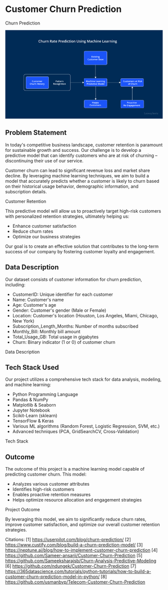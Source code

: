 # Customer Churn Prediction

Churn Prediction

![Churn Prediction](/Assets/Customer-churn-prediction-using-machine-learning.png)

## Problem Statement

In today's competitive business landscape, customer retention is paramount for sustainable growth and success. Our challenge is to develop a predictive model that can identify customers who are at risk of churning – discontinuing their use of our service. 

Customer churn can lead to significant revenue loss and market share decline. By leveraging machine learning techniques, we aim to build a model that accurately predicts whether a customer is likely to churn based on their historical usage behavior, demographic information, and subscription details.

Customer Retention

This predictive model will allow us to proactively target high-risk customers with personalized retention strategies, ultimately helping us:

- Enhance customer satisfaction
- Reduce churn rates
- Optimize our business strategies

Our goal is to create an effective solution that contributes to the long-term success of our company by fostering customer loyalty and engagement.

## Data Description

Our dataset consists of customer information for churn prediction, including:

- CustomerID: Unique identifier for each customer
- Name: Customer's name
- Age: Customer's age
- Gender: Customer's gender (Male or Female)
- Location: Customer's location (Houston, Los Angeles, Miami, Chicago, New York)
- Subscription_Length_Months: Number of months subscribed
- Monthly_Bill: Monthly bill amount
- Total_Usage_GB: Total usage in gigabytes
- Churn: Binary indicator (1 or 0) of customer churn

Data Description

## Tech Stack Used

Our project utilizes a comprehensive tech stack for data analysis, modeling, and machine learning:

- Python Programming Language
- Pandas & NumPy
- Matplotlib & Seaborn
- Jupyter Notebook
- Scikit-Learn (sklearn)
- TensorFlow & Keras
- Various ML algorithms (Random Forest, Logistic Regression, SVM, etc.)
- Advanced techniques (PCA, GridSearchCV, Cross-Validation)

Tech Stack

## Outcome

The outcome of this project is a machine learning model capable of predicting customer churn. This model:

- Analyzes various customer attributes
- Identifies high-risk customers
- Enables proactive retention measures
- Helps optimize resource allocation and engagement strategies

Project Outcome

By leveraging this model, we aim to significantly reduce churn rates, improve customer satisfaction, and optimize our overall customer retention strategies.

Citations:
[1] https://userpilot.com/blog/churn-prediction/
[2] https://www.custify.com/blog/build-a-churn-prediction-model/
[3] https://neptune.ai/blog/how-to-implement-customer-churn-prediction
[4] https://github.com/Sameer-ansarii/Customer-Churn-Prediction
[5] https://github.com/Sameeksharajsb/Churn-Analysis-Predictive-Modeling
[6] https://github.com/ndungek/Customer-Churn-Prediction
[7] https://365datascience.com/tutorials/python-tutorials/how-to-build-a-customer-churn-prediction-model-in-python/
[8] https://github.com/usmanbvp/Telecom-Customer-Churn-Prediction
